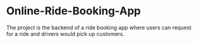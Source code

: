 # Online-Ride-Booking-App
The project is the backend of a ride booking app where users can request for a ride and drivers would pick up customers.
